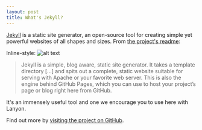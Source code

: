 ```yaml
---
layout: post
title: What's Jekyll?
---
```


[Jekyll](http://jekyllrb.com) is a static site generator, an open-source tool for creating simple yet powerful websites of all shapes and sizes. From [the project's readme](https://github.com/mojombo/jekyll/blob/master/README.markdown):

Inline-style: 
![alt text](https://www.google.co.in/search?q=taj+mahal&source=lnms&tbm=isch&sa=X&ved=0ahUKEwit-N7bqODUAhXCq48KHb_tBOMQ_AUICygC&biw=1366&bih=613#imgrc=fXpHaVKZrJjFEM: "Taj Mahal")

  > Jekyll is a simple, blog aware, static site generator. It takes a template directory [...] and spits out a complete, static website suitable for serving with Apache or your favorite web server. This is also the engine behind GitHub Pages, which you can use to host your project’s page or blog right here from GitHub.

It's an immensely useful tool and one we encourage you to use here with Lanyon.

Find out more by [visiting the project on GitHub](https://github.com/mojombo/jekyll).
